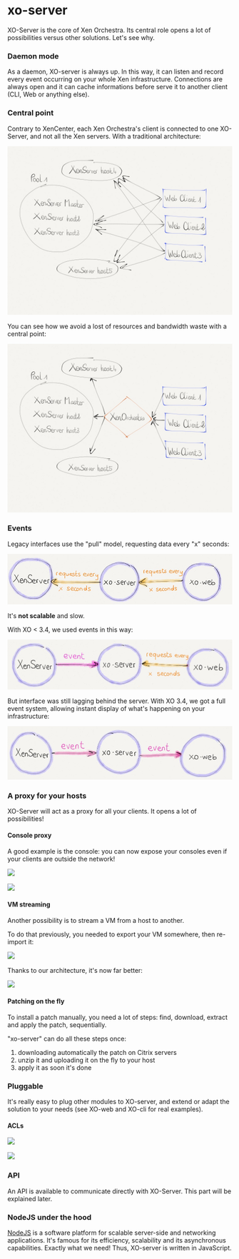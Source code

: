 # xo-server

XO-Server is the core of Xen Orchestra. Its central role opens a lot of possibilities versus other solutions. Let's see why.

### Daemon mode

As a daemon, XO-server is always up. In this way, it can listen and record every event occurring on your whole Xen infrastructure. Connections are always open and it can cache informations before serve it to another client (CLI, Web or anything else).

### Central point

Contrary to XenCenter, each Xen Orchestra's client is connected to one XO-Server, and not all the Xen servers. With a traditional architecture:

![](./assets/without-xo.jpg)

You can see how we avoid a lost of resources and bandwidth waste with a central point:

![](./assets/with-xo.jpg)

### Events

Legacy interfaces use the "pull" model, requesting data every "x" seconds:

![](./assets/noevent.jpg)

It's **not scalable** and slow.

With XO < 3.4, we used events in this way:

![](./assets/semievent.jpg)

But interface was still lagging behind the server. With XO 3.4, we got a full event system, allowing instant display of what's happening on your infrastructure:

![](./assets/fullevent.jpg)

### A proxy for your hosts

XO-Server will act as a proxy for all your clients. It opens a lot of possibilities!

#### Console proxy

A good example is the console: you can now expose your consoles even if your clients are outside the network!

![](https://xen-orchestra.com/blog/content/images/2015/03/console_before.png)

![](https://xen-orchestra.com/blog/content/images/2015/03/console_after.png)

#### VM streaming

Another possibility is to stream a VM from a host to another.

To do that previously, you needed to export your VM somewhere, then re-import it:

![](https://xen-orchestra.com/blog/content/images/2015/10/oldsolution.png)

Thanks to our architecture, it's now far better:

![](https://xen-orchestra.com/blog/content/images/2015/10/newsolution.png)


#### Patching on the fly

To install a patch manually, you need a lot of steps: find, download, extract and apply the patch, sequentially.

"xo-server" can do all these steps once:

1. downloading automatically the patch on Citrix servers
2. unzip it and uploading it on the fly to your host
3. apply it as soon it's done


### Pluggable

It's really easy to plug other modules to XO-server, and extend or adapt the solution to your needs (see XO-web and XO-cli for real examples).

#### ACLs

![](https://xen-orchestra.com/blog/content/images/2014/Aug/ldap.jpg)

![](https://xen-orchestra.com/blog/content/images/2014/Aug/permissions.jpg)

### API

An API is available to communicate directly with XO-Server. This part will be explained later.

### NodeJS under the hood

[NodeJS](https://en.wikipedia.org/wiki/Nodejs) is a software platform for scalable server-side and networking applications. It's famous for its efficiency, scalability and its asynchronous capabilities. Exactly what we need! Thus, XO-server is written in JavaScript.
